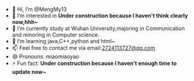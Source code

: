 - 👋 Hi, I’m @MengMy13
- 👀 I’m interested in **Under construction because I haven't think clearly now,hhh~**
- 🌱 I’m currently study at Wuhan University,majoring in Communication and minoring in Computer science.
- 💞️ I’m learning java,C++,python and html~
- 📫 Feel free to contact me via email:2724113727@qq.com
- 😄 Pronouns: miaomiaoyao
- ⚡ Fun fact: **Under construction because I haven't enough time to update now~**

<!---
MengMy13/MengMy13 is a ✨ special ✨ repository because its `README.md` (this file) appears on your GitHub profile.
You can click the Preview link to take a look at your changes.
--->
